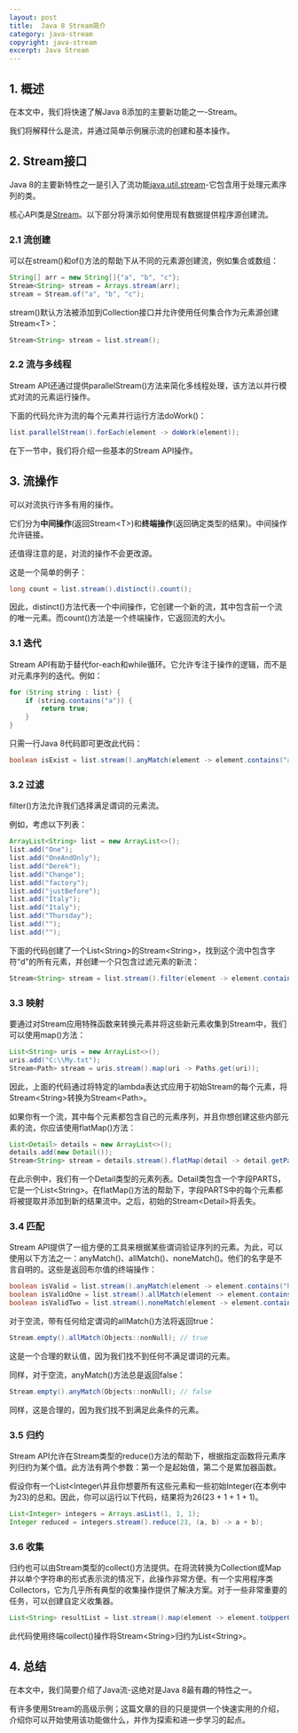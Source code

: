 ```yaml
---
layout: post
title:  Java 8 Stream简介
category: java-stream
copyright: java-stream
excerpt: Java Stream
---
```


## 1. 概述

在本文中，我们将快速了解Java 8添加的主要新功能之一-Stream。

我们将解释什么是流，并通过简单示例展示流的创建和基本操作。

## 2. Stream接口

Java 8的主要新特性之一是引入了流功能[java.util.stream](https://docs.oracle.com/en/java/javase/11/docs/api/java.base/java/util/stream/package-summary.html)-它包含用于处理元素序列的类。

核心API类是[Stream](https://docs.oracle.com/en/java/javase/11/docs/api/java.base/java/util/stream/Stream.html)。以下部分将演示如何使用现有数据提供程序源创建流。

### 2.1 流创建

可以在stream()和of()方法的帮助下从不同的元素源创建流，例如集合或数组：

```java
String[] arr = new String[]{"a", "b", "c"};
Stream<String> stream = Arrays.stream(arr);
stream = Stream.of("a", "b", "c");
```

stream()默认方法被添加到Collection接口并允许使用任何集合作为元素源创建Stream<T\>：

```java
Stream<String> stream = list.stream();
```

### 2.2 流与多线程

Stream API还通过提供parallelStream()方法来简化多线程处理，该方法以并行模式对流的元素运行操作。

下面的代码允许为流的每个元素并行运行方法doWork()：

```java
list.parallelStream().forEach(element -> doWork(element));
```

在下一节中，我们将介绍一些基本的Stream API操作。

## 3. 流操作

可以对流执行许多有用的操作。

它们分为**中间操作**(返回Stream<T\>)和**终端操作**(返回确定类型的结果)。中间操作允许链接。

还值得注意的是，对流的操作不会更改源。

这是一个简单的例子：

```java
long count = list.stream().distinct().count();
```

因此，distinct()方法代表一个中间操作，它创建一个新的流，其中包含前一个流的唯一元素。而count()方法是一个终端操作，它返回流的大小。

### 3.1 迭代

Stream API有助于替代for-each和while循环。它允许专注于操作的逻辑，而不是对元素序列的迭代。例如：

```java
for (String string : list) {
    if (string.contains("a")) {
        return true;
    }
}
```

只需一行Java 8代码即可更改此代码：

```java
boolean isExist = list.stream().anyMatch(element -> element.contains("a"));
```

### 3.2 过滤

filter()方法允许我们选择满足谓词的元素流。

例如，考虑以下列表：

```java
ArrayList<String> list = new ArrayList<>();
list.add("One");
list.add("OneAndOnly");
list.add("Derek");
list.add("Change");
list.add("factory");
list.add("justBefore");
list.add("Italy");
list.add("Italy");
list.add("Thursday");
list.add("");
list.add("");
```

下面的代码创建了一个List<String\>的Stream<String\>，找到这个流中包含字符“d”的所有元素，并创建一个只包含过滤元素的新流：

```java
Stream<String> stream = list.stream().filter(element -> element.contains("d"));
```

### 3.3 映射

要通过对Stream应用特殊函数来转换元素并将这些新元素收集到Stream中，我们可以使用map()方法：

```java
List<String> uris = new ArrayList<>();
uris.add("C:\\My.txt");
Stream<Path> stream = uris.stream().map(uri -> Paths.get(uri));
```

因此，上面的代码通过将特定的lambda表达式应用于初始Stream的每个元素，将Stream<String\>转换为Stream<Path\>。

如果你有一个流，其中每个元素都包含自己的元素序列，并且你想创建这些内部元素的流，你应该使用flatMap()方法：

```java
List<Detail> details = new ArrayList<>();
details.add(new Detail());
Stream<String> stream = details.stream().flatMap(detail -> detail.getParts().stream());
```

在此示例中，我们有一个Detail类型的元素列表。Detail类包含一个字段PARTS，它是一个List<String\>。在flatMap()方法的帮助下，字段PARTS中的每个元素都将被提取并添加到新的结果流中。之后，初始的Stream<Detail\>将丢失。

### 3.4 匹配

Stream API提供了一组方便的工具来根据某些谓词验证序列的元素。为此，可以使用以下方法之一：anyMatch()、allMatch()、noneMatch()。他们的名字是不言自明的。这些是返回布尔值的终端操作：

```java
boolean isValid = list.stream().anyMatch(element -> element.contains("h")); // true
boolean isValidOne = list.stream().allMatch(element -> element.contains("h")); // false
boolean isValidTwo = list.stream().noneMatch(element -> element.contains("h")); // false
```

对于空流，带有任何给定谓词的allMatch()方法将返回true：

```java
Stream.empty().allMatch(Objects::nonNull); // true
```

这是一个合理的默认值，因为我们找不到任何不满足谓词的元素。

同样，对于空流，anyMatch()方法总是返回false：

```java
Stream.empty().anyMatch(Objects::nonNull); // false
```

同样，这是合理的，因为我们找不到满足此条件的元素。

### 3.5 归约

Stream API允许在Stream类型的reduce()方法的帮助下，根据指定函数将元素序列归约为某个值。此方法有两个参数：第一个是起始值，第二个是累加器函数。

假设你有一个List<Integer\并且你想要所有这些元素和一些初始Integer(在本例中为23)的总和。因此，你可以运行以下代码，结果将为26(23 + 1 + 1 + 1)。

```java
List<Integer> integers = Arrays.asList(1, 1, 1);
Integer reduced = integers.stream().reduce(23, (a, b) -> a + b);
```

### 3.6 收集

归约也可以由Stream类型的collect()方法提供。在将流转换为Collection或Map并以单个字符串的形式表示流的情况下，此操作非常方便。有一个实用程序类Collectors，它为几乎所有典型的收集操作提供了解决方案。对于一些非常重要的任务，可以创建自定义收集器。

```java
List<String> resultList = list.stream().map(element -> element.toUpperCase()).collect(Collectors.toList());
```

此代码使用终端collect()操作将Stream<String\>归约为List<String\>。

## 4. 总结

在本文中，我们简要介绍了Java流-这绝对是Java 8最有趣的特性之一。

有许多使用Stream的高级示例；这篇文章的目的只是提供一个快速实用的介绍，介绍你可以开始使用该功能做什么，并作为探索和进一步学习的起点。
